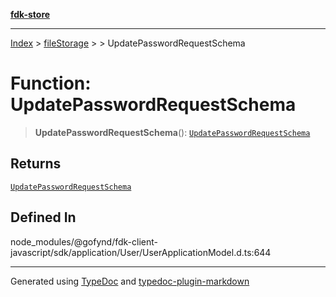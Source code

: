 [**fdk-store**](../../../README.md)
***

[Index](../../../API.md) > [fileStorage](../../README.md) > [<internal>](../README.md) > UpdatePasswordRequestSchema

# Function: UpdatePasswordRequestSchema

> **UpdatePasswordRequestSchema**(): [`UpdatePasswordRequestSchema`](../type-aliases/type-alias.UpdatePasswordRequestSchema.md)

## Returns

[`UpdatePasswordRequestSchema`](../type-aliases/type-alias.UpdatePasswordRequestSchema.md)

## Defined In

node\_modules/@gofynd/fdk-client-javascript/sdk/application/User/UserApplicationModel.d.ts:644

***
Generated using [TypeDoc](https://typedoc.org/) and [typedoc-plugin-markdown](https://www.npmjs.com/package/typedoc-plugin-markdown)
